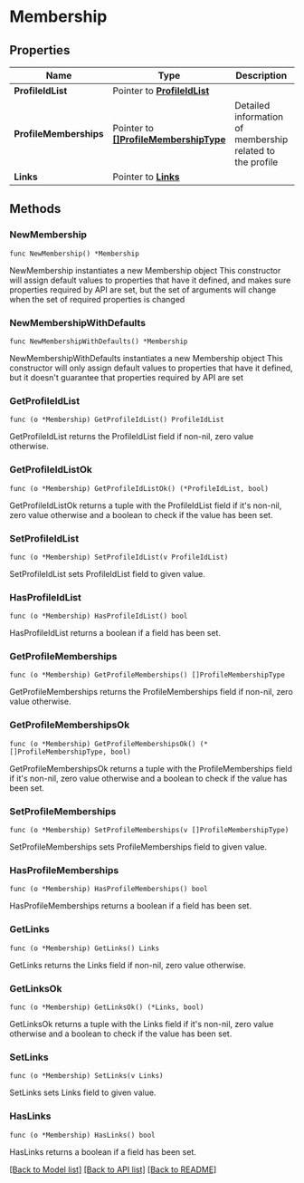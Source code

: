 # Membership

## Properties

Name | Type | Description | Notes
------------ | ------------- | ------------- | -------------
**ProfileIdList** | Pointer to [**ProfileIdList**](ProfileIdList.md) |  | [optional] 
**ProfileMemberships** | Pointer to [**[]ProfileMembershipType**](ProfileMembershipType.md) | Detailed information of membership related to the profile | [optional] 
**Links** | Pointer to [**Links**](Links.md) |  | [optional] 

## Methods

### NewMembership

`func NewMembership() *Membership`

NewMembership instantiates a new Membership object
This constructor will assign default values to properties that have it defined,
and makes sure properties required by API are set, but the set of arguments
will change when the set of required properties is changed

### NewMembershipWithDefaults

`func NewMembershipWithDefaults() *Membership`

NewMembershipWithDefaults instantiates a new Membership object
This constructor will only assign default values to properties that have it defined,
but it doesn't guarantee that properties required by API are set

### GetProfileIdList

`func (o *Membership) GetProfileIdList() ProfileIdList`

GetProfileIdList returns the ProfileIdList field if non-nil, zero value otherwise.

### GetProfileIdListOk

`func (o *Membership) GetProfileIdListOk() (*ProfileIdList, bool)`

GetProfileIdListOk returns a tuple with the ProfileIdList field if it's non-nil, zero value otherwise
and a boolean to check if the value has been set.

### SetProfileIdList

`func (o *Membership) SetProfileIdList(v ProfileIdList)`

SetProfileIdList sets ProfileIdList field to given value.

### HasProfileIdList

`func (o *Membership) HasProfileIdList() bool`

HasProfileIdList returns a boolean if a field has been set.

### GetProfileMemberships

`func (o *Membership) GetProfileMemberships() []ProfileMembershipType`

GetProfileMemberships returns the ProfileMemberships field if non-nil, zero value otherwise.

### GetProfileMembershipsOk

`func (o *Membership) GetProfileMembershipsOk() (*[]ProfileMembershipType, bool)`

GetProfileMembershipsOk returns a tuple with the ProfileMemberships field if it's non-nil, zero value otherwise
and a boolean to check if the value has been set.

### SetProfileMemberships

`func (o *Membership) SetProfileMemberships(v []ProfileMembershipType)`

SetProfileMemberships sets ProfileMemberships field to given value.

### HasProfileMemberships

`func (o *Membership) HasProfileMemberships() bool`

HasProfileMemberships returns a boolean if a field has been set.

### GetLinks

`func (o *Membership) GetLinks() Links`

GetLinks returns the Links field if non-nil, zero value otherwise.

### GetLinksOk

`func (o *Membership) GetLinksOk() (*Links, bool)`

GetLinksOk returns a tuple with the Links field if it's non-nil, zero value otherwise
and a boolean to check if the value has been set.

### SetLinks

`func (o *Membership) SetLinks(v Links)`

SetLinks sets Links field to given value.

### HasLinks

`func (o *Membership) HasLinks() bool`

HasLinks returns a boolean if a field has been set.


[[Back to Model list]](../README.md#documentation-for-models) [[Back to API list]](../README.md#documentation-for-api-endpoints) [[Back to README]](../README.md)


